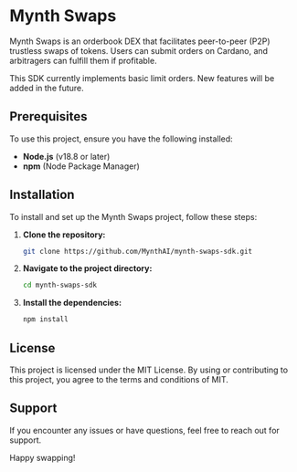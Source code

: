# Mynth Swaps

Mynth Swaps is an orderbook DEX that facilitates peer-to-peer (P2P)
trustless swaps of tokens. Users can submit orders on Cardano, and
arbitragers can fulfill them if profitable.

This SDK currently implements basic limit orders. New features will be
added in the future.

## Prerequisites

To use this project, ensure you have the following installed:

  - **Node.js** (v18.8 or later)
  - **npm** (Node Package Manager)

## Installation

To install and set up the Mynth Swaps project, follow these
steps:

1.  **Clone the repository:**
    
    ``` bash
    git clone https://github.com/MynthAI/mynth-swaps-sdk.git
    ```

2.  **Navigate to the project directory:**
    
    ``` bash
    cd mynth-swaps-sdk
    ```

3.  **Install the dependencies:**
    
    ``` bash
    npm install
    ```

## License

This project is licensed under the MIT License. By using or contributing
to this project, you agree to the terms and conditions of MIT.

## Support

If you encounter any issues or have questions, feel free to reach out
for support.

Happy swapping\!
